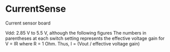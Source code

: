 # CurrentSense
Current sensor board


Vdd: 2.85 V to 5.5 V, although the following figures
The numbers in parentheses at each switch setting represents the effective voltage gain for
V = IR where R = 1 Ohm.
Thus, I = (Vout / effective voltage gain)